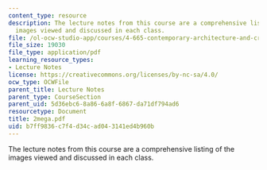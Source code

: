 ```yaml
---
content_type: resource
description: The lecture notes from this course are a comprehensive listing of the
  images viewed and discussed in each class.
file: /ol-ocw-studio-app/courses/4-665-contemporary-architecture-and-critical-debate-spring-2002/b7ff9836c7f4d34cad043141ed4b960b_2mega.pdf
file_size: 19030
file_type: application/pdf
learning_resource_types:
- Lecture Notes
license: https://creativecommons.org/licenses/by-nc-sa/4.0/
ocw_type: OCWFile
parent_title: Lecture Notes
parent_type: CourseSection
parent_uid: 5d36ebc6-8a86-6a8f-6867-da71df794ad6
resourcetype: Document
title: 2mega.pdf
uid: b7ff9836-c7f4-d34c-ad04-3141ed4b960b
---
```

The lecture notes from this course are a comprehensive listing of the images viewed and discussed in each class.
